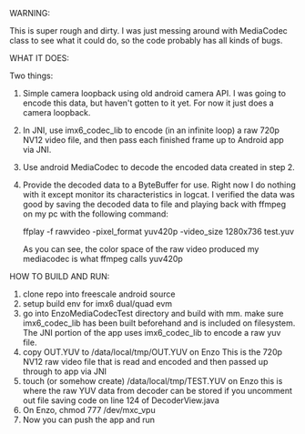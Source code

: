 WARNING:

This is super rough and dirty. I was just messing around with MediaCodec class
to see what it could do, so the code probably has all kinds of bugs.

WHAT IT DOES:

Two things:

1. Simple camera loopback using old android camera API.
   I was going to encode this data, but haven't gotten to it yet.
   For now it just does a camera loopback.
2. In JNI, use imx6_codec_lib to encode (in an infinite loop) a raw 720p NV12
   video file, and then pass each finished frame up to Android app via JNI.
3. Use android MediaCodec to decode the encoded data created in step 2.
4. Provide the decoded data to a ByteBuffer for use. Right now I do nothing
   with it except monitor its characteristics in logcat. I verified the data
   was good by saving the decoded data to file and playing back with ffmpeg on
   my pc with the following command:

   ffplay -f rawvideo -pixel_format yuv420p -video_size 1280x736 test.yuv

   As you can see, the color space of the raw video produced my mediacodec is
   what ffmpeg calls yuv420p
	


HOW TO BUILD AND RUN:

1. clone repo into freescale android source
2. setup build env for imx6 dual/quad evm
3. go into EnzoMediaCodecTest directory and build with mm.
   make sure imx6_codec_lib has been built beforehand and is included on
   filesystem. The JNI portion of the app uses imx6_codec_lib to encode
   a raw yuv file.
4. copy OUT.YUV to /data/local/tmp/OUT.YUV on Enzo
   This is the 720p NV12 raw video file that is read and encoded and then
   passed up through to app via JNI
5. touch (or somehow create) /data/local/tmp/TEST.YUV on Enzo
   this is where the raw YUV data from decoder can be stored if you uncomment
   out file saving code on line 124 of DecoderView.java
6. On Enzo, chmod 777 /dev/mxc_vpu
7. Now you can push the app and run
